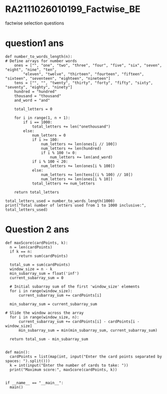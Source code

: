 # RA2111026010199_Factwise_BE
factwise selection questions

# question1 ans
  
    def number_to_words_length(n):
    # Define arrays for number words
        ones = ["", "one", "two", "three", "four", "five", "six", "seven", "eight", "nine", "ten",
            "eleven", "twelve", "thirteen", "fourteen", "fifteen", "sixteen", "seventeen", "eighteen", "nineteen"]
        tens = ["", "", "twenty", "thirty", "forty", "fifty", "sixty", "seventy", "eighty", "ninety"]
        hundred = "hundred"
        thousand = "thousand"
        and_word = "and"

        total_letters = 0

        for i in range(1, n + 1):
            if i == 1000:
                total_letters += len("onethousand")
            else:
                num_letters = 0
                if i >= 100:
                    num_letters += len(ones[i // 100])
                    num_letters += len(hundred)
                    if i % 100 != 0:
                        num_letters += len(and_word)
                if i % 100 < 20:
                    num_letters += len(ones[i % 100])
                else:
                    num_letters += len(tens[(i % 100) // 10])
                    num_letters += len(ones[i % 10])
                total_letters += num_letters

        return total_letters
    
    total_letters_used = number_to_words_length(1000)
    print("Total number of letters used from 1 to 1000 inclusive:", total_letters_used)


# Question 2 ans

    def maxScore(cardPoints, k):
      n = len(cardPoints)
      if k == n:
          return sum(cardPoints)
    
      total_sum = sum(cardPoints)
      window_size = n - k
      min_subarray_sum = float('inf')
      current_subarray_sum = 0

      # Initial subarray sum of the first 'window_size' elements
      for i in range(window_size):
          current_subarray_sum += cardPoints[i]

      min_subarray_sum = current_subarray_sum

    # Slide the window across the array
      for i in range(window_size, n):
          current_subarray_sum += cardPoints[i] - cardPoints[i - window_size]
          min_subarray_sum = min(min_subarray_sum, current_subarray_sum)

      return total_sum - min_subarray_sum


    def main():
      cardPoints = list(map(int, input("Enter the card points separated by spaces: ").split()))
      k = int(input("Enter the number of cards to take: "))
      print("Maximum score:", maxScore(cardPoints, k))


    if __name__ == "__main__":
      main()

